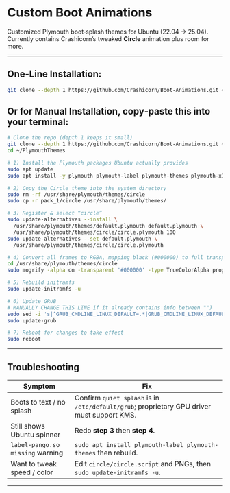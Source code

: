 # Custom Boot Animations

Customized Plymouth boot‑splash themes for Ubuntu (22.04 → 25.04).  
Currently contains Crashicorn’s tweaked **Circle** animation plus room for more.

---

## One-Line Installation:

```bash
git clone --depth 1 https://github.com/Crashicorn/Boot-Animations.git ~/PlymouthThemes && cd ~/PlymouthThemes && sudo ./install.sh
```


## Or for Manual Installation, copy‑paste this into your terminal:

```bash
# Clone the repo (depth 1 keeps it small)
git clone --depth 1 https://github.com/Crashicorn/Boot-Animations.git ~/PlymouthThemes
cd ~/PlymouthThemes

# 1) Install the Plymouth packages Ubuntu actually provides
sudo apt update
sudo apt install -y plymouth plymouth-label plymouth-themes plymouth-x11

# 2) Copy the Circle theme into the system directory
sudo rm -rf /usr/share/plymouth/themes/circle
sudo cp -r pack_1/circle /usr/share/plymouth/themes/

# 3) Register & select “circle”
sudo update-alternatives --install \
  /usr/share/plymouth/themes/default.plymouth default.plymouth \
  /usr/share/plymouth/themes/circle/circle.plymouth 100
sudo update-alternatives --set default.plymouth \
  /usr/share/plymouth/themes/circle/circle.plymouth

# 4) Convert all frames to RGBA, mapping black (#000000) to full transparency
cd /usr/share/plymouth/themes/circle
sudo mogrify -alpha on -transparent '#000000' -type TrueColorAlpha progress-*.png

# 5) Rebuild initramfs
sudo update-initramfs -u

# 6) Update GRUB
# MANUALLY CHANGE THIS LINE if it already contains info between "")
sudo sed -i 's|^GRUB_CMDLINE_LINUX_DEFAULT=.*|GRUB_CMDLINE_LINUX_DEFAULT="quiet splash"|' /etc/default/grub
sudo update-grub

# 7) Reboot for changes to take effect
sudo reboot
```

---

## Troubleshooting

| Symptom | Fix |
|---------|-----|
| Boots to text / no splash | Confirm `quiet splash` is in `/etc/default/grub`; proprietary GPU driver must support KMS. |
| Still shows Ubuntu spinner | Redo **step 3** then **step 4**. |
| `label-pango.so missing` warning | `sudo apt install plymouth-label plymouth-themes` then rebuild. |
| Want to tweak speed / color | Edit `circle/circle.script` and PNGs, then `sudo update-initramfs -u`. |

---

